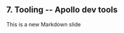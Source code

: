 ##  7. Tooling -- Apollo dev tools <!-- .element: data-theme="ka-content" -->

This is a new Markdown slide

